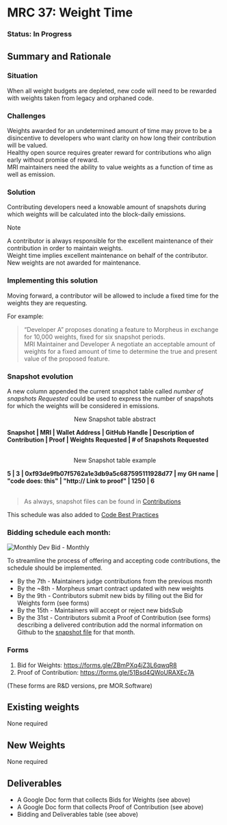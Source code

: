 # MRC 37: Weight Time 
### Status: In Progress

## Summary and Rationale

### Situation
When all weight budgets are depleted, new code will need to be rewarded with weights taken from legacy and orphaned code.

### Challenges 
Weights awarded for an undetermined amount of time may prove to be a disincentive to developers who want clarity on how long their contribution will be valued.  
Healthy open source requires greater reward for contributions who align early without promise of reward.  
MRI maintainers need the ability to value weights as a function of time as well as emission.   

### Solution 
Contributing developers need a knowable amount of snapshots during which weights will be calculated into the block-daily emissions.

> [!NOTE] 
> A contributor is always responsible for the excellent maintenance of their contribution in order to maintain weights.  
> Weight time implies excellent maintenance on behalf of the contributor.   
> New weights are not awarded for maintenance.    

### Implementing this solution 
Moving forward, a contributor will be allowed to include a fixed time for the weights they are requesting. 

For example:  
> “Developer A” proposes donating a feature to Morpheus in exchange for 10,000 weights, fixed for six snapshot periods.  
> MRI Maintainer and Developer A negotiate an acceptable amount of weights for a fixed amount of time to determine the true and present value of the proposed feature. 

### Snapshot evolution
A new column appended the current snapshot table called _number of snapshots Requested_ could be used to express the number of snapshots for which the weights will be considered in emissions.  

<p align="center">New Snapshot table abstract</p>
<b>Snapshot | MRI | Wallet Address | GitHub Handle | Description of Contribution | Proof  | Weights Requested | # of Snapshots Requested</b>
<br><br>
<p align="center">New Snapshot table example</p>
<b>5 | 3 | 0xf93de9fb07f5762a1e3db9a5c687595111928d77 | my GH name | "code does: this" | "http:// Link to proof" | 1250 | 6</b>
<br><br>

> As always, snapshot files can be found in [Contributions](https://github.com/MorpheusAIs/Docs/tree/main/Contributions)

This schedule was also added to [Code Best Practices](https://github.com/MorpheusAIs/Docs/blob/main/!KEYDOCS%20README%20FIRST!/Code%20Providers/Code%20Contributor%20Best%20Practices.md)


### Bidding schedule each month:

![Monthly Dev Bid - Monthly](https://github.com/MorpheusAIs/MRC/assets/76454555/b4c42782-ca45-4a87-9583-12357cab2e85)

To streamline the process of offering and accepting code contributions, the schedule should be implemented.

- By the 7th - Maintainers judge contributions from the previous month
- By the ~8th - Morpheus smart contract updated with new weights
- By the 9th - Contributors submit new bids by filling out the Bid for Weights form (see forms) 
- By the 15th - Maintainers will accept or reject new bidsSub
- By the 31st - Contributors submit a Proof of Contribution (see forms) describing a delivered contribution add the normal information on Github to the [snapshot file](https://github.com/MorpheusAIs/Docs/tree/main/Contributions) for that month.


### Forms
1. Bid for Weights: https://forms.gle/ZBmPXq4jZ3L6qwqR8
2. Proof of Contribution: https://forms.gle/51Bsd4QWoURAXEc7A
   
(These forms are R&D versions, pre MOR.Software)

## Existing weights
None required

## New Weights
None required

## Deliverables
- A Google Doc form that collects Bids for Weights (see above)
- A Google Doc form that collects Proof of Contribution (see above)
- Bidding and Deliverables table (see above)
